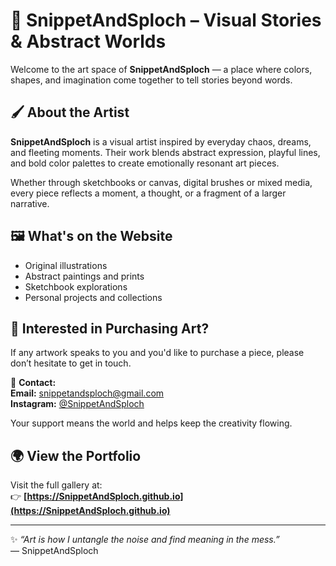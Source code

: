 # 🎨 SnippetAndSploch – Visual Stories & Abstract Worlds

Welcome to the art space of **SnippetAndSploch** — a place where colors, shapes, and imagination come together to tell stories beyond words.

## 🖌️ About the Artist

**SnippetAndSploch** is a visual artist inspired by everyday chaos, dreams, and fleeting moments. Their work blends abstract expression, playful lines, and bold color palettes to create emotionally resonant art pieces.

Whether through sketchbooks or canvas, digital brushes or mixed media, every piece reflects a moment, a thought, or a fragment of a larger narrative.

## 🖼️ What's on the Website

- Original illustrations  
- Abstract paintings and prints  
- Sketchbook explorations  
- Personal projects and collections  

## 🛒 Interested in Purchasing Art?

If any artwork speaks to you and you'd like to purchase a piece, please don’t hesitate to get in touch.

📩 **Contact:**  
**Email:** snippetandsploch@gmail.com  
**Instagram:** [@SnippetAndSploch](https://instagram.com/SnippetAndSploch)

Your support means the world and helps keep the creativity flowing.

## 🌍 View the Portfolio

Visit the full gallery at:  
👉 **[https://SnippetAndSploch.github.io](https://SnippetAndSploch.github.io)**

---

✨ *“Art is how I untangle the noise and find meaning in the mess.”*  
— SnippetAndSploch
